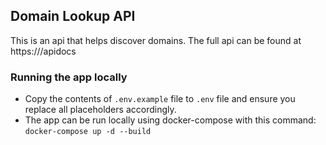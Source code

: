 ## Domain Lookup API
This is an api that helps discover domains. The full api can be found at https://<my domain here>/apidocs

### Running the app locally
- Copy the contents of `.env.example` file to `.env` file and ensure you replace all placeholders accordingly.
- The app can be run locally using docker-compose with this command: `docker-compose up -d --build`
````

